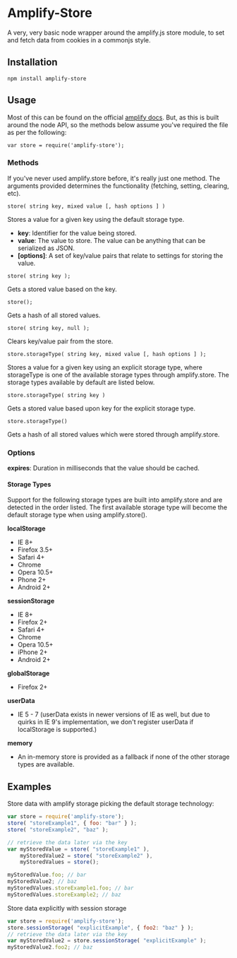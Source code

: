 # Amplify-Store
A very, very basic node wrapper around the amplify.js store module, to set and fetch data from cookies in a commonjs style.

## Installation
```
npm install amplify-store
```


## Usage

Most of this can be found on the official [amplify docs](http://amplifyjs.com/api/store/). But, as this is built around the node API, so the methods below assume you've required the file as per the following:
``` 
var store = require('amplify-store'); 
```

### Methods

If you've never used amplify.store before, it's really just one method. The arguments provided determines the functionality (fetching, setting, clearing, etc).

``` 
store( string key, mixed value [, hash options ] ) 
```
Stores a value for a given key using the default storage type.

- **key**: Identifier for the value being stored.
- **value**: The value to store. The value can be anything that can be serialized as JSON.
- **[options]**: A set of key/value pairs that relate to settings for storing the value.


``` 
store( string key ); 
```
Gets a stored value based on the key.


``` 
store();
```
Gets a hash of all stored values.


```
store( string key, null ); 
```
Clears key/value pair from the store.


``` 
store.storageType( string key, mixed value [, hash options ] );
```
Stores a value for a given key using an explicit storage type, where storageType is one of the available storage types through amplify.store. The storage types available by default are listed below.


``` 
store.storageType( string key ) 
```
Gets a stored value based upon key for the explicit storage type.


``` 
store.storageType() 
```
Gets a hash of all stored values which were stored through amplify.store.


### Options

**expires**: Duration in milliseconds that the value should be cached.

#### Storage Types
Support for the following storage types are built into amplify.store and are detected in the order listed. The first available storage type will become the default storage type when using amplify.store().

**localStorage**

- IE 8+
- Firefox 3.5+
- Safari 4+
- Chrome
- Opera 10.5+
- Phone 2+
- Android 2+

**sessionStorage**

- IE 8+
- Firefox 2+
- Safari 4+
- Chrome
- Opera 10.5+
- iPhone 2+
- Android 2+

**globalStorage**

- Firefox 2+

**userData**

- IE 5 - 7
(userData exists in newer versions of IE as well, but due to quirks in IE 9's implementation, we don't register userData if localStorage is supported.)

**memory**
- An in-memory store is provided as a fallback if none of the other storage types are available.

## Examples
Store data with amplify storage picking the default storage technology:
```javascript
var store = require('amplify-store');
store( "storeExample1", { foo: "bar" } );
store( "storeExample2", "baz" );

// retrieve the data later via the key
var myStoredValue = store( "storeExample1" ),
    myStoredValue2 = store( "storeExample2" ),
    myStoredValues = store();

myStoredValue.foo; // bar
myStoredValue2; // baz
myStoredValues.storeExample1.foo; // bar
myStoredValues.storeExample2; // baz
```


Store data explicitly with session storage

```javascript
var store = require('amplify-store');
store.sessionStorage( "explicitExample", { foo2: "baz" } );
// retrieve the data later via the key
var myStoredValue2 = store.sessionStorage( "explicitExample" );
myStoredValue2.foo2; // baz
```
